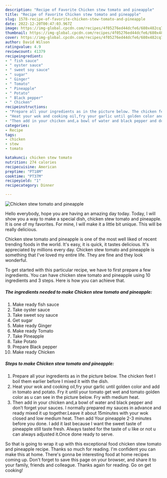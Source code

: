 ```yaml
---
description: "Recipe of Favorite Chicken stew tomato and pineapple"
title: "Recipe of Favorite Chicken stew tomato and pineapple"
slug: 1578-recipe-of-favorite-chicken-stew-tomato-and-pineapple
date: 2022-12-20T00:47:03.967Z
image: https://img-global.cpcdn.com/recipes/4f05276ed44dcfe6/680x482cq70/chicken-stew-tomato-and-pineapple-recipe-main-photo.jpg
thumbnail: https://img-global.cpcdn.com/recipes/4f05276ed44dcfe6/680x482cq70/chicken-stew-tomato-and-pineapple-recipe-main-photo.jpg
cover: https://img-global.cpcdn.com/recipes/4f05276ed44dcfe6/680x482cq70/chicken-stew-tomato-and-pineapple-recipe-main-photo.jpg
author: David Wilson
ratingvalue: 4.9
reviewcount: 41379
recipeingredient:
- " fish sauce"
- " oyster sauce"
- " sweet soy sauce"
- " sugar"
- " Ginger"
- " Tomato"
- " Pineapple"
- " Potato"
- " Black pepper"
- " Chicken"
recipeinstructions:
- "Prepare all your ingredients as in the picture below. The chicken feet I boil them earlier before I mixed it with the dish."
- "Heat your wok and cooking oil,fry your garlic until golden color and add in tomato and potato. Fry it until your tomato get wet and tomato golden color as u can see in the picture below. Fry with medium heat."
- "Then add in your chicken and,a bowl of water and black pepper and don’t forget your sauces. I normally prepared my sauces in advance and ready mixed it up together.Leave it about 15minutes with your wok closed and low medium heat. Then add Your pineapple 2-3 minutes before you done. I add it last because I want the sweet taste of pineapple still taste fresh. Always tasted for the taste of u like or not u can always adjusted it.Once done ready to serve."
categories:
- Recipe
tags:
- chicken
- stew
- tomato

katakunci: chicken stew tomato 
nutrition: 274 calories
recipecuisine: American
preptime: "PT18M"
cooktime: "PT37M"
recipeyield: "1"
recipecategory: Dinner

---
```



![Chicken stew tomato and pineapple](https://img-global.cpcdn.com/recipes/4f05276ed44dcfe6/680x482cq70/chicken-stew-tomato-and-pineapple-recipe-main-photo.jpg)

Hello everybody, hope you are having an amazing day today. Today, I will show you a way to make a special dish, chicken stew tomato and pineapple. It is one of my favorites. For mine, I will make it a little bit unique. This will be really delicious.



Chicken stew tomato and pineapple is one of the most well liked of recent trending foods in the world. It's easy, it is quick, it tastes delicious. It's appreciated by millions every day. Chicken stew tomato and pineapple is something that I've loved my entire life. They are fine and they look wonderful.


To get started with this particular recipe, we have to first prepare a few ingredients. You can have chicken stew tomato and pineapple using 10 ingredients and 3 steps. Here is how you can achieve that.

<!--inarticleads1-->

##### The ingredients needed to make Chicken stew tomato and pineapple:

1. Make ready  fish sauce
1. Take  oyster sauce
1. Take  sweet soy sauce
1. Get  sugar
1. Make ready  Ginger
1. Make ready  Tomato
1. Take  Pineapple
1. Take  Potato
1. Prepare  Black pepper
1. Make ready  Chicken




<!--inarticleads2-->

##### Steps to make Chicken stew tomato and pineapple:

1. Prepare all your ingredients as in the picture below. The chicken feet I boil them earlier before I mixed it with the dish.
1. Heat your wok and cooking oil,fry your garlic until golden color and add in tomato and potato. Fry it until your tomato get wet and tomato golden color as u can see in the picture below. Fry with medium heat.
1. Then add in your chicken and,a bowl of water and black pepper and don’t forget your sauces. I normally prepared my sauces in advance and ready mixed it up together.Leave it about 15minutes with your wok closed and low medium heat. Then add Your pineapple 2-3 minutes before you done. I add it last because I want the sweet taste of pineapple still taste fresh. Always tasted for the taste of u like or not u can always adjusted it.Once done ready to serve.




So that is going to wrap it up with this exceptional food chicken stew tomato and pineapple recipe. Thanks so much for reading. I'm confident you can make this at home. There's gonna be interesting food at home recipes coming up. Don't forget to save this page on your browser, and share it to your family, friends and colleague. Thanks again for reading. Go on get cooking!
